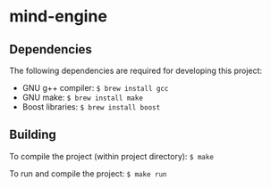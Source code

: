 # mind-engine

## Dependencies

The following dependencies are required for developing this project:

- GNU g++ compiler: `$ brew install gcc`
- GNU make: `$ brew install make`
- Boost libraries: `$ brew install boost`  

## Building

To compile the project (within project directory): `$ make`  

To run and compile the project: `$ make run`
